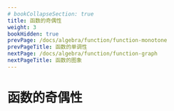 ```yaml
---
# bookCollapseSection: true
title: 函数的奇偶性
weight: 3
bookHidden: true
prevPage: /docs/algebra/function/function-monotone
prevPageTitle: 函数的单调性
nextPage: /docs/algebra/function/function-graph
nextPageTitle: 函数的图象
---
```


# 函数的奇偶性

